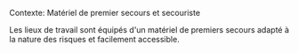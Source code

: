 Contexte: Matériel de premier secours et secouriste

Les lieux de travail sont équipés d'un matériel de premiers secours adapté à la nature des risques et facilement accessible.
